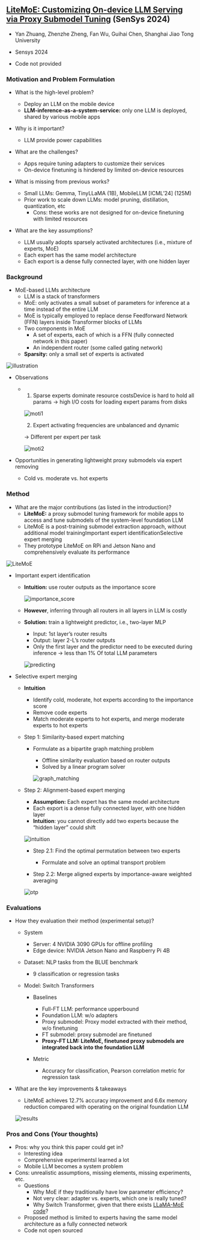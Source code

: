 ## [LiteMoE: Customizing On-device LLM Serving via Proxy Submodel Tuning](https://dl.acm.org/doi/pdf/10.1145/3666025.3699355) (SenSys 2024)

* Yan Zhuang, Zhenzhe Zheng, Fan Wu, Guihai Chen, Shanghai Jiao Tong University

* Sensys 2024

* Code not provided

### Motivation and Problem Formulation

* What is the high-level problem?
  * Deploy an LLM on the mobile device
  * **LLM-inference-as-a-system-service:** only one LLM is deployed, shared by various mobile apps

* Why is it important?
  * LLM provide power capabilities
* What are the challenges?
  * Apps require tuning adapters to customize their services
  * On-device finetuning is hindered by limited on-device resources

* What is missing from previous works?
  * Small LLMs: Gemma, TinyLLaMA (1B), MobileLLM [ICML’24] (125M)
  * Prior work to scale down LLMs: model pruning, distillation, quantization, etc
    * Cons: these works are not designed for on-device finetuning with limited resources

* What are the key assumptions?
  * LLM usually adopts sparsely activated architectures (i.e., mixture of experts, MoE)
  * Each expert has the same model architecture
  * Each export is a dense fully connected layer, with one hidden layer


### Background

* MoE-based LLMs architecture
  * LLM is a stack of transformers
  * MoE: only activates a small subset of parameters for inference at a time instead of the entire LLM
  * MoE is typically employed to replace dense Feedforward Network (FFN) layers inside Transformer blocks of LLMs
  * Two components in MoE
    * A set of experts, each of which is a FFN (fully connected network in this paper)
    * An independent router (some called gating network)
  * **Sparsity:** only a small set of experts is activated

![illustration](./illustration.png)

* Observations

  * 1. Sparse experts dominate resource costsDevice is hard to hold all params
      -> high I/O costs for loading expert params from disks

    ![moti1](./moti1.png)

    2. Expert activating frequencies are unbalanced and dynamic

    -> Different per expert per task

    ![moti2](./moti2.png)

* Opportunities in generating lightweight proxy submodels via expert removing
  * Cold vs. moderate vs. hot experts

### Method

* What are the major contributions (as listed in the introduction)?
  * **LiteMoE:** a proxy submodel tuning framework for mobile apps to access and tune submodels of the system-level foundation LLM
  * LiteMoE is a post-training submodel extraction approach, without additional model trainingImportant expert identificationSelective expert merging
  * They prototype LiteMoE on RPi and Jetson Nano and comprehensively evaluate its performance


![LiteMoE](./LiteMoE.png)

* Important expert identification

  * **Intuition:** use router outputs as the importance score

    ![importance_score](./importance_score.png)

  * **However**, inferring through all routers in all layers in LLM is costly

  * **Solution:** train a lightweight predictor, i.e., two-layer MLP

    * Input: 1st layer’s router results
    * Output: layer 2-L’s router outputs
    * Only the first layer and the predictor need to be executed during inference -> less than 1%
      Of total LLM parameters

    ![predicting](./predicting.png)

* Selective expert merging

  * **Intuition**

    * Identify cold, moderate, hot experts according to the importance score
    * Remove code experts
    * Match moderate experts to hot experts, and merge moderate experts to hot experts

  * Step 1: Similarity-based expert matching

    * Formulate as a bipartite graph matching problem

      * Offline similarity evaluation based on router outputs
      * Solved by a linear program solver

      ![graph_matching](./graph_matching.png)

  * Step 2: Alignment-based expert merging

    * **Assumption:** Each expert has the same model architecture
    * Each export is a dense fully connected layer, with one hidden layer
    * **Intuition**: you cannot directly add two experts because the “hidden layer” could shift

    ![intuition](./intuition.png)

    * Step 2.1: Find the optimal permutation between two experts
      * Formulate and solve an optimal transport problem

    * Step 2.2: Merge aligned experts by importance-aware weighted averaging

    ![otp](./otp.png)


### Evaluations

* How they evaluation their method (experimental setup)? 

  * System
    * Server: 4 NVIDIA 3090 GPUs for offline profiling
    * Edge device: NVIDIA Jetson Nano and Raspberry Pi 4B

  * Dataset: NLP tasks from the BLUE benchmark
    * 9 classification or regression tasks

  * Model: Switch Transformers
    * Baselines
      * Full-FT LLM: performance upperbound
      * Foundation LLM: w/o adapters
      * Proxy submodel: Proxy model extracted with their method, w/o finetuning
      * FT submodel: proxy submodel are finetuned
      * **Proxy-FT LLM: LiteMoE, finetuned proxy submodels are integrated back into the foundation LLM**

    * Metric
      * Accuracy for classification, Pearson correlation metric for regression task

* What are the key improvements & takeaways

  * LiteMoE achieves 12.7% accuracy improvement and 6.6x memory reduction compared with operating on the original foundation LLM

  ![results](./results.png)

### Pros and Cons (Your thoughts)

* Pros: why you think this paper could get in?
  * Interesting idea
  * Comprehensive experimentsI learned a lot
  * Mobile LLM becomes a system problem
* Cons: unrealistic assumptions, missing elements, missing experiments, etc.
  * Questions
    * Why MoE if they traditionally have low parameter efficiency?
    * Not very clear: adapter vs. experts, which one is really tuned?
    * Why Switch Transformer, given that there exists [LLaMA-MoE code](https://github.com/pjlab-sys4nlp/llama-moe/tree/main)?
  * Proposed method is limited to experts having the same model architecture as a fully connected network
  * Code not open sourced